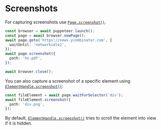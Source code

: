 # Screenshots

For capturing screenshots use [`Page.screenshot()`](https://pptr.dev/api/puppeteer.screenshot.pdf).

```ts
const browser = await puppeteer.launch();
const page = await browser.newPage();
await page.goto('https://news.ycombinator.com', {
  waitUntil: 'networkidle2',
});
await page.screenshot({
  path: 'hn.pdf',
});

await browser.close();
```

You can also capture a screenshot of a specific element using [`ElementHandle.screenshot()`](https://pptr.dev/api/puppeteer.elementhandle.screenshot):

```ts
const fileElement = await page.waitForSelector('div');
await fileElement.screenshot({
  path: 'div.png',
});
```

By default, [`ElementHandle.screenshot()`](https://pptr.dev/api/puppeteer.elementhandle.screenshot) tries to scroll the element into view
if it is hidden.

